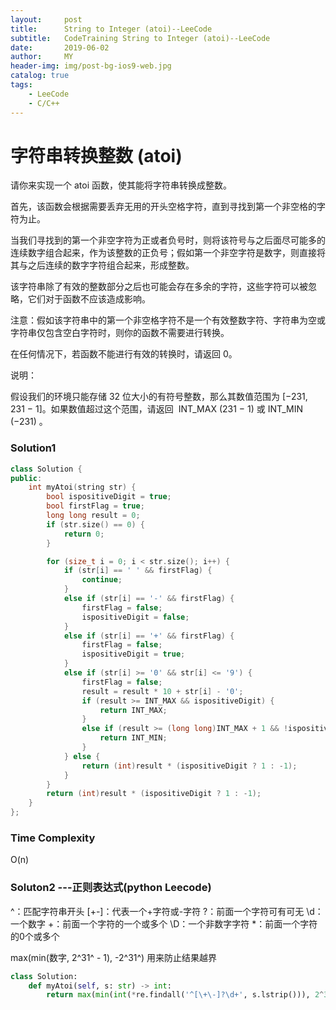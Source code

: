 ```yaml
---
layout:     post
title:      String to Integer (atoi)--LeeCode
subtitle:   CodeTraining String to Integer (atoi)--LeeCode
date:       2019-06-02
author:     MY
header-img: img/post-bg-ios9-web.jpg
catalog: true
tags:
    - LeeCode
    - C/C++
---
```



# 字符串转换整数 (atoi)


请你来实现一个 atoi 函数，使其能将字符串转换成整数。

首先，该函数会根据需要丢弃无用的开头空格字符，直到寻找到第一个非空格的字符为止。

当我们寻找到的第一个非空字符为正或者负号时，则将该符号与之后面尽可能多的连续数字组合起来，作为该整数的正负号；假如第一个非空字符是数字，则直接将其与之后连续的数字字符组合起来，形成整数。

该字符串除了有效的整数部分之后也可能会存在多余的字符，这些字符可以被忽略，它们对于函数不应该造成影响。

注意：假如该字符串中的第一个非空格字符不是一个有效整数字符、字符串为空或字符串仅包含空白字符时，则你的函数不需要进行转换。

在任何情况下，若函数不能进行有效的转换时，请返回 0。

说明：

假设我们的环境只能存储 32 位大小的有符号整数，那么其数值范围为 [−231,  231 − 1]。如果数值超过这个范围，请返回  INT_MAX (231 − 1) 或 INT_MIN (−231) 。

### Solution1
```c++
class Solution {
public:
    int myAtoi(string str) {
    	bool ispositiveDigit = true;
        bool firstFlag = true;
        long long result = 0;
        if (str.size() == 0) {
            return 0;
        }

        for (size_t i = 0; i < str.size(); i++) {
            if (str[i] == ' ' && firstFlag) {
                continue;
            }
            else if (str[i] == '-' && firstFlag) {
                firstFlag = false;
                ispositiveDigit = false;
            }
            else if (str[i] == '+' && firstFlag) {
                firstFlag = false;
                ispositiveDigit = true;
            }
            else if (str[i] >= '0' && str[i] <= '9') {
                firstFlag = false;
                result = result * 10 + str[i] - '0';
                if (result >= INT_MAX && ispositiveDigit) {
                    return INT_MAX;
                }
                else if (result >= (long long)INT_MAX + 1 && !ispositiveDigit) {
                    return INT_MIN;
                }
            } else {
                return (int)result * (ispositiveDigit ? 1 : -1);
            }
        }
        return (int)result * (ispositiveDigit ? 1 : -1);
    }
};
```

### Time Complexity
O(n)



### Soluton2 ---正则表达式(python Leecode)

^：匹配字符串开头
[\+\-]：代表一个+字符或-字符
?：前面一个字符可有可无
\d：一个数字
+：前面一个字符的一个或多个
\D：一个非数字字符
*：前面一个字符的0个或多个

max(min(数字, 2^31^ - 1),  -2^31^) 用来防止结果越界

```python
class Solution:
    def myAtoi(self, s: str) -> int:
		return max(min(int(*re.findall('^[\+\-]?\d+', s.lstrip())), 2^31 - 1), -2^31)
```